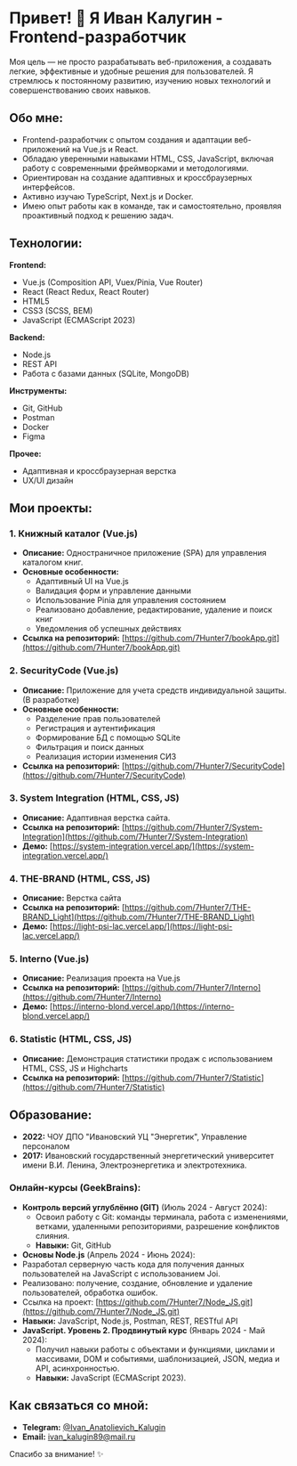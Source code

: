 # Привет! 👋 Я Иван Калугин - Frontend-разработчик

Моя цель — не просто разрабатывать веб-приложения, а создавать легкие, эффективные и удобные решения для пользователей.
Я стремлюсь к постоянному развитию, изучению новых технологий и совершенствованию своих навыков.

## Обо мне:

*   Frontend-разработчик с опытом создания и адаптации веб-приложений на Vue.js и React.
*   Обладаю уверенными навыками HTML, CSS, JavaScript, включая работу с современными фреймворками и методологиями.
*   Ориентирован на создание адаптивных и кроссбраузерных интерфейсов.
*   Активно изучаю TypeScript, Next.js и Docker.
*   Имею опыт работы как в команде, так и самостоятельно, проявляя проактивный подход к решению задач.

## Технологии:

**Frontend:**
*   Vue.js (Composition API, Vuex/Pinia, Vue Router)
*   React (React Redux, React Router)
*   HTML5
*   CSS3 (SCSS, BEM)
*   JavaScript (ECMAScript 2023)

**Backend:**
*   Node.js
*   REST API
*   Работа с базами данных (SQLite, MongoDB)

**Инструменты:**
*   Git, GitHub
*   Postman
*   Docker
*   Figma

**Прочее:**
*   Адаптивная и кроссбраузерная верстка
*   UX/UI дизайн

## Мои проекты:

### 1. Книжный каталог (Vue.js)

*   **Описание:** Одностраничное приложение (SPA) для управления каталогом книг.
*   **Основные особенности:**
    *   Адаптивный UI на Vue.js
    *   Валидация форм и управление данными
    *   Использование Pinia для управления состоянием
    *   Реализовано добавление, редактирование, удаление и поиск книг
    *   Уведомления об успешных действиях
*   **Ссылка на репозиторий:**  [https://github.com/7Hunter7/bookApp.git](https://github.com/7Hunter7/bookApp.git)


### 2.  SecurityCode (Vue.js)

*   **Описание:** Приложение для учета средств индивидуальной защиты. (В разработке)
*   **Основные особенности:**
    *   Разделение прав пользователей
    *   Регистрация и аутентификация
    *   Формирование БД с помощью SQLite
    *   Фильтрация и поиск данных
    *   Реализация истории изменения СИЗ
*   **Ссылка на репозиторий:** [https://github.com/7Hunter7/SecurityCode](https://github.com/7Hunter7/SecurityCode)

### 3. System Integration (HTML, CSS, JS)
*   **Описание:** Адаптивная верстка сайта.
*   **Ссылка на репозиторий:** [https://github.com/7Hunter7/System-Integration](https://github.com/7Hunter7/System-Integration)
*   **Демо:** [https://system-integration.vercel.app/](https://system-integration.vercel.app/)

### 4. THE-BRAND (HTML, CSS, JS)

*   **Описание:** Верстка сайта
*   **Ссылка на репозиторий:** [https://github.com/7Hunter7/THE-BRAND_Light](https://github.com/7Hunter7/THE-BRAND_Light)
*   **Демо:** [https://light-psi-lac.vercel.app/](https://light-psi-lac.vercel.app/)

### 5. Interno (Vue.js)
*   **Описание:** Реализация проекта на Vue.js
*   **Ссылка на репозиторий:** [https://github.com/7Hunter7/Interno](https://github.com/7Hunter7/Interno)
*   **Демо:** [https://interno-blond.vercel.app/](https://interno-blond.vercel.app/)

### 6. Statistic (HTML, CSS, JS)
*   **Описание:** Демонстрация статистики продаж с использованием HTML, CSS, JS и Highcharts
*   **Ссылка на репозиторий:** [https://github.com/7Hunter7/Statistic](https://github.com/7Hunter7/Statistic)

## Образование:

*   **2022:** ЧОУ ДПО "Ивановский УЦ "Энергетик", Управление персоналом
*   **2017:** Ивановский государственный энергетический университет имени В.И. Ленина, Электроэнергетика и электротехника.

### Онлайн-курсы (GeekBrains):

*   **Контроль версий углублённо (GIT)** (Июль 2024 - Август 2024):
    *   Освоил работу с Git: команды терминала, работа с изменениями, ветками, удаленными репозиториями, разрешение конфликтов слияния.
    *   **Навыки:** Git, GitHub
*    **Основы Node.js** (Апрель 2024 - Июнь 2024):
   *    Разработал серверную часть кода для получения данных пользователей на JavaScript с использованием Joi.
   *    Реализовано: получение, создание, обновление и удаление пользователей, обработка ошибок.
   *    Ссылка на проект: [https://github.com/7Hunter7/Node_JS.git](https://github.com/7Hunter7/Node_JS.git)
   *    **Навыки:** JavaScript, Node.js, Postman, REST, RESTful API
*   **JavaScript. Уровень 2. Продвинутый курс** (Январь 2024 - Май 2024):
    *    Получил навыки работы с объектами и функциями, циклами и массивами, DOM и событиями, шаблонизацией, JSON, медиа и API, асинхронностью.
    *   **Навыки:** JavaScript (ECMAScript 2023).

## Как связаться со мной:

*   **Telegram:** [@Ivan\_Anatolievich\_Kalugin](https://t.me/Ivan_Anatolievich_Kalugin)
*   **Email:** [ivan\_kalugin89@mail.ru](mailto:ivan_kalugin89@mail.ru)

Спасибо за внимание! ✨
